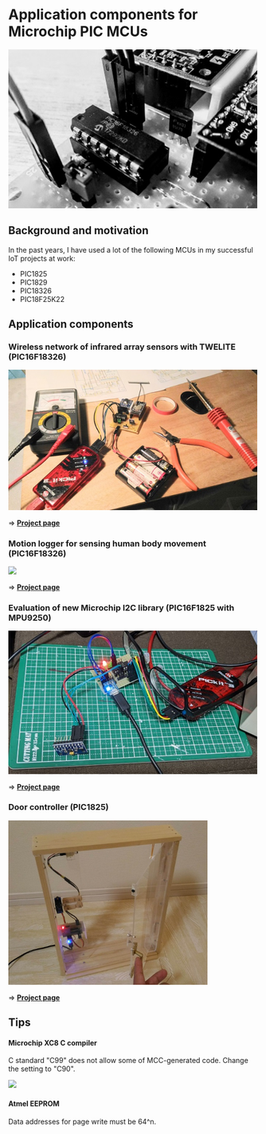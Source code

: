 # Application components for Microchip PIC MCUs

<img src="./doc/pic16f18326.jpg" width="500">

## Background and motivation

In the past years, I have used a lot of the following MCUs in my successful IoT projects at work:
- PIC1825
- PIC1829
- PIC18326
- PIC18F25K22

## Application components

### Wireless network of infrared array sensors with TWELITE (PIC16F18326)

<img src="./doc/twelite-dip.jpg" width="500">

=> **[Project page](TWELITE.md)**

### Motion logger for sensing human body movement (PIC16F18326)

<img src="./doc/motion_measurement_system.jpg" width="500">

=> **[Project page](MOTION_LOGGER.md)**

### Evaluation of new Microchip I2C library (PIC16F1825 with MPU9250)

<img src="./doc/pic16f1825_board.jpg" width="500">

=> **[Project page](I2C_LIB_EVAL.md)**

### Door controller (PIC1825)

<img src="./doc/door_controller.jpg" width="400">

=> **[Project page](DOOR_CONTROLLER.md)**

## Tips

#### Microchip XC8 C compiler

C standard "C99" does not allow some of MCC-generated code. Change the setting to "C90".

![](./doc/C90_standard.jpg)

#### Atmel EEPROM

Data addresses for page write must be 64^n.
